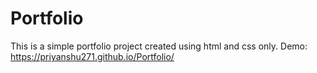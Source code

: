 # Portfolio
This is a simple portfolio project created using html and css only.
Demo: https://priyanshu271.github.io/Portfolio/
